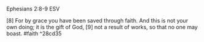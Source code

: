 Ephesians 2:8-9 ESV

[8] For by grace you have been saved through faith. And this is not your own doing; it is the gift of God, [9] not a result of works, so that no one may boast. #faith ^28cd35